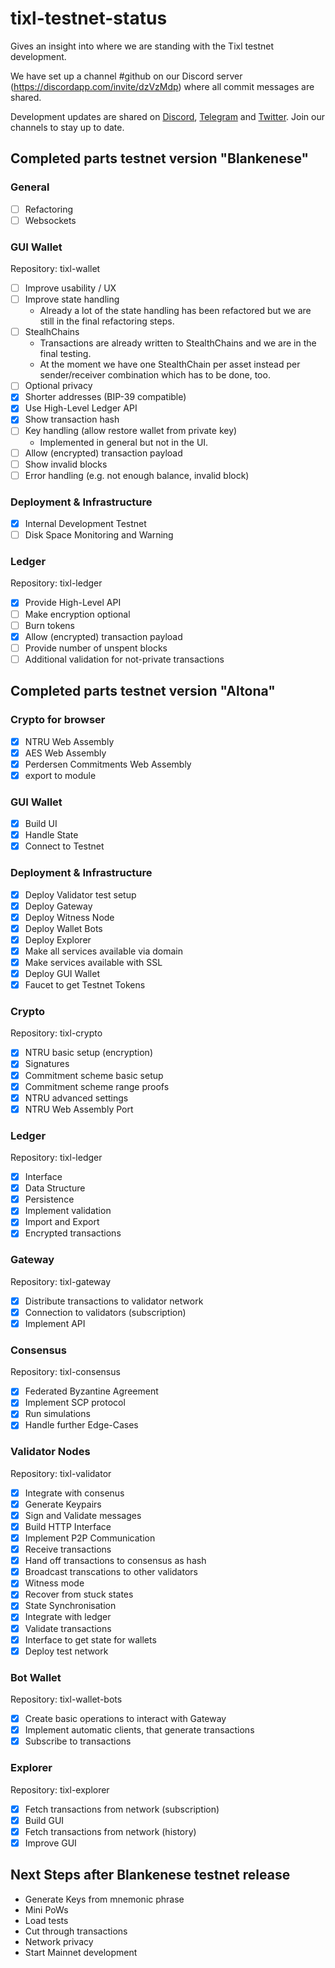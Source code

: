 # tixl-testnet-status
Gives an insight into where we are standing with the Tixl testnet development.

We have set up a channel #github on our Discord server (https://discordapp.com/invite/dzVzMdp) where all commit messages are shared. 

Development updates are shared on [Discord](https://discord.gg/dzVzMdp), [Telegram](https://t.me/tixlcurrency) and [Twitter](https://twitter.com/tixlcurrency). Join our channels to stay up to date.

## Completed parts testnet version "Blankenese"

### General
- [ ] Refactoring
- [ ] Websockets

### GUI Wallet
Repository: tixl-wallet
- [ ] Improve usability / UX
- [ ] Improve state handling
  - Already a lot of the state handling has been refactored but we are still in the final refactoring steps.
- [ ] StealhChains
  - Transactions are already written to StealthChains and we are in the final testing.
  - At the moment we have one StealthChain per asset instead per sender/receiver combination which has to be done, too.
- [ ] Optional privacy
- [x] Shorter addresses (BIP-39 compatible)
- [x] Use High-Level Ledger API
- [x] Show transaction hash
- [ ] Key handling (allow restore wallet from private key)
  - Implemented in general but not in the UI.
- [ ] Allow (encrypted) transaction payload
- [ ] Show invalid blocks
- [ ] Error handling (e.g. not enough balance, invalid block)

### Deployment & Infrastructure
- [x] Internal Development Testnet
- [ ] Disk Space Monitoring and Warning

### Ledger
Repository: tixl-ledger
- [x] Provide High-Level API
- [ ] Make encryption optional
- [ ] Burn tokens
- [x] Allow (encrypted) transaction payload
- [ ] Provide number of unspent blocks
- [ ] Additional validation for not-private transactions

## Completed parts testnet version "Altona"

### Crypto for browser
- [x] NTRU Web Assembly
- [x] AES Web Assembly
- [x] Perdersen Commitments Web Assembly
- [x] export to module
 
### GUI Wallet
- [x] Build UI
- [x] Handle State
- [x] Connect to Testnet

### Deployment & Infrastructure
- [x] Deploy Validator test setup
- [x] Deploy Gateway
- [x] Deploy Witness Node
- [x] Deploy Wallet Bots
- [x] Deploy Explorer
- [x] Make all services available via domain
- [x] Make services available with SSL
- [x] Deploy GUI Wallet
- [x] Faucet to get Testnet Tokens

### Crypto 
Repository: tixl-crypto
- [x] NTRU basic setup (encryption) 
- [x] Signatures
- [x] Commitment scheme basic setup
- [x] Commitment scheme range proofs
- [x] NTRU advanced settings
- [x] NTRU Web Assembly Port

### Ledger
Repository: tixl-ledger
- [x] Interface
- [x] Data Structure
- [x] Persistence
- [x] Implement validation
- [X] Import and Export
- [X] Encrypted transactions

### Gateway
Repository: tixl-gateway
- [x] Distribute transactions to validator network
- [x] Connection to validators (subscription)
- [x] Implement API

### Consensus 
Repository: tixl-consensus
- [x] Federated Byzantine Agreement
- [x] Implement SCP protocol
- [x] Run simulations
- [x] Handle further Edge-Cases

### Validator Nodes 
Repository: tixl-validator
- [x] Integrate with consenus
- [x] Generate Keypairs
- [x] Sign and Validate messages
- [x] Build HTTP Interface
- [x] Implement P2P Communication
- [x] Receive transactions
- [x] Hand off transactions to consensus as hash
- [x] Broadcast transcations to other validators
- [x] Witness mode
- [x] Recover from stuck states
- [x] State Synchronisation 
- [x] Integrate with ledger
- [x] Validate transactions 
- [x] Interface to get state for wallets
- [x] Deploy test network

### Bot Wallet
Repository: tixl-wallet-bots
- [x] Create basic operations to interact with Gateway
- [x] Implement automatic clients, that generate transactions
- [x] Subscribe to transactions

### Explorer
Repository: tixl-explorer
- [X] Fetch transactions from network (subscription)
- [X] Build GUI
- [X] Fetch transactions from network (history)
- [X] Improve GUI

## Next Steps after Blankenese testnet release

- Generate Keys from mnemonic phrase
- Mini PoWs
- Load tests
- Cut through transactions
- Network privacy
- Start Mainnet development
